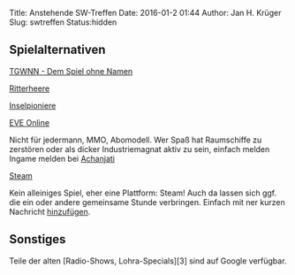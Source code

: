 Title: Anstehende SW-Treffen
Date: 2016-01-2 01:44
Author: Jan H. Krüger
Slug: swtreffen
Status:hidden

## Spielalternativen
[TGWNN - Dem Spiel ohne Namen][5]

[Ritterheere][6]

[Inselpioniere][7]

[EVE Online][9]

Nicht für jedermann, MMO, Abomodell. Wer Spaß hat Raumschiffe zu zerstören oder als dicker Industriemagnat aktiv zu sein, einfach melden Ingame melden bei [Achanjati][8]

[Steam][10]

Kein alleiniges Spiel, eher eine Plattform: Steam! Auch da lassen sich ggf. die ein oder andere gemeinsame Stunde verbringen. Einfach mit ner kurzen Nachricht [hinzufügen][11].

## Sonstiges

Teile der alten [Radio-Shows, Lohra-Specials][3] sind auf Google verfügbar.

[5]: http://tgwnn.rpgame.de
[6]: http://ritterheere.de
[7]: http://inselpioniere.de/
[8]: https://forums.eveonline.com/profile/Achanjati
[9]: https://www.eveonline.com
[10]: https://store.steampowered.com/
[11]: https://steamcommunity.com/id/achanjiati
